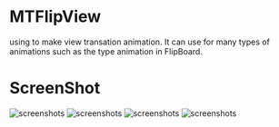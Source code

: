 MTFlipView
===========================================

using to make view transation animation. It can use for many types of animations such as the type animation in FlipBoard.


ScreenShot
===========================================

![screenshots](http://zhaorenzhi.cn/wp-content/uploads/2012/07/iOS-模拟器屏幕快照“2012-7-21-上午12.51.08”.png)
![screenshots](http://zhaorenzhi.cn/wp-content/uploads/2012/07/iOS-模拟器屏幕快照“2012-7-21-上午12.50.19”.png)
![screenshots](http://zhaorenzhi.cn/wp-content/uploads/2012/07/iOS-模拟器屏幕快照“2012-7-21-上午12.50.16”.png)
![screenshots](http://zhaorenzhi.cn/wp-content/uploads/2012/07/iOS-模拟器屏幕快照“2012-7-21-上午12.50.30”.png)
